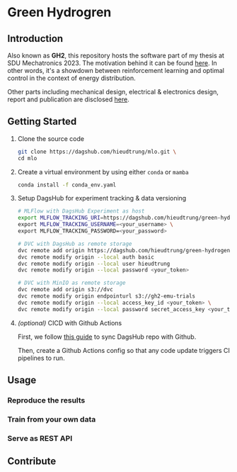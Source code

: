 # Green Hydrogren

## Introduction

Also known as **GH2**, this repository hosts the software part of my thesis at SDU Mechatronics 2023. The motivation behind it can be found [here](https://www.notion.so/hdtcollab/Green-Hydrogen-bb72d77625bd4cf4a076ea8007fbf551?pvs=4
). In other words, it's a showdown between reinforcement learning and optimal control in the context of energy distribution.

Other parts including mechanical design, electrical & electronics design, report and publication are disclosed [here]().

## Getting Started

1. Clone the source code

    ```bash
    git clone https://dagshub.com/hieudtrung/mlo.git \
    cd mlo
    ```

2. Create a virtual environment
    by using either `conda` or `mamba`

    ```bash
    conda install -f conda_env.yaml
    ```

3. Setup DagsHub for experiment tracking & data versioning

    ```bash
    # MLFlow with DagsHub Experiment as host
    export MLFLOW_TRACKING_URI=https://dagshub.com/hieudtrung/green-hydrogen-gh2.mlflow \
    export MLFLOW_TRACKING_USERNAME=<your_username> \
    export MLFLOW_TRACKING_PASSWORD=<your_password>

    # DVC with DagsHub as remote storage
    dvc remote add origin https://dagshub.com/hieudtrung/green-hydrogen-gh2.dvc
    dvc remote modify origin --local auth basic 
    dvc remote modify origin --local user hieudtrung 
    dvc remote modify origin --local password <your_token>

    # DVC with MinIO as remote storage
    dvc remote add origin s3://dvc
    dvc remote modify origin endpointurl s3://gh2-emu-trials
    dvc remote modify origin --local access_key_id <your_token> \
    dvc remote modify origin --local password secret_access_key <your_token>
    ```

4. *(optional)* CICD with Github Actions

    First, we follow [this guide](https://dagshub.com/docs/integration_guide/github/index.html) to sync DagsHub repo with Github.

    Then, create a Github Actions config so that any code update triggers CI pipelines to run.

## Usage

### Reproduce the results

### Train from your own data

### Serve as REST API

## Contribute
